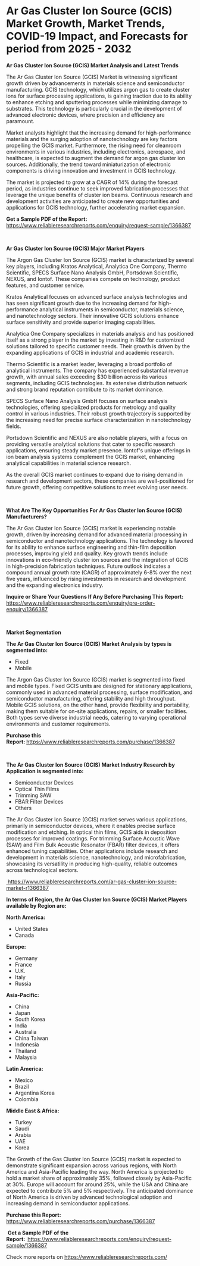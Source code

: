 <p><h1>Ar Gas Cluster Ion Source (GCIS) Market Growth, Market Trends, COVID-19 Impact, and Forecasts for period from 2025 - 2032</h1></p><p><strong>Ar Gas Cluster Ion Source (GCIS) Market Analysis and Latest Trends</strong></p>
<p><p>The Ar Gas Cluster Ion Source (GCIS) Market is witnessing significant growth driven by advancements in materials science and semiconductor manufacturing. GCIS technology, which utilizes argon gas to create cluster ions for surface processing applications, is gaining traction due to its ability to enhance etching and sputtering processes while minimizing damage to substrates. This technology is particularly crucial in the development of advanced electronic devices, where precision and efficiency are paramount.</p><p>Market analysts highlight that the increasing demand for high-performance materials and the surging adoption of nanotechnology are key factors propelling the GCIS market. Furthermore, the rising need for cleanroom environments in various industries, including electronics, aerospace, and healthcare, is expected to augment the demand for argon gas cluster ion sources. Additionally, the trend toward miniaturization of electronic components is driving innovation and investment in GCIS technology.</p><p>The market is projected to grow at a CAGR of 14% during the forecast period, as industries continue to seek improved fabrication processes that leverage the unique benefits of cluster ion beams. Continuous research and development activities are anticipated to create new opportunities and applications for GCIS technology, further accelerating market expansion.</p></p>
<p><strong>Get a Sample PDF of the Report:&nbsp;</strong> <a href="https://www.reliableresearchreports.com/enquiry/request-sample/1366387?utm_campaign=3309&utm_medium=2&utm_source=Github&utm_content=ia&utm_term=22032025&utm_id=ar-gas-cluster-ion-source-gcis">https://www.reliableresearchreports.com/enquiry/request-sample/1366387</a></p>
<p>&nbsp;</p>
<p><strong>Ar Gas Cluster Ion Source (GCIS) Major Market Players</strong></p>
<p><p>The Argon Gas Cluster Ion Source (GCIS) market is characterized by several key players, including Kratos Analytical, Analytica One Company, Thermo Scientific, SPECS Surface Nano Analysis GmbH, Portsdown Scientific, NEXUS, and Iontof. These companies compete on technology, product features, and customer service.</p><p>Kratos Analytical focuses on advanced surface analysis technologies and has seen significant growth due to the increasing demand for high-performance analytical instruments in semiconductor, materials science, and nanotechnology sectors. Their innovative GCIS solutions enhance surface sensitivity and provide superior imaging capabilities.</p><p>Analytica One Company specializes in materials analysis and has positioned itself as a strong player in the market by investing in R&D for customized solutions tailored to specific customer needs. Their growth is driven by the expanding applications of GCIS in industrial and academic research.</p><p>Thermo Scientific is a market leader, leveraging a broad portfolio of analytical instruments. The company has experienced substantial revenue growth, with annual sales exceeding $30 billion across its various segments, including GCIS technologies. Its extensive distribution network and strong brand reputation contribute to its market dominance.</p><p>SPECS Surface Nano Analysis GmbH focuses on surface analysis technologies, offering specialized products for metrology and quality control in various industries. Their robust growth trajectory is supported by the increasing need for precise surface characterization in nanotechnology fields.</p><p>Portsdown Scientific and NEXUS are also notable players, with a focus on providing versatile analytical solutions that cater to specific research applications, ensuring steady market presence. Iontof's unique offerings in ion beam analysis systems complement the GCIS market, enhancing analytical capabilities in material science research.</p><p>As the overall GCIS market continues to expand due to rising demand in research and development sectors, these companies are well-positioned for future growth, offering competitive solutions to meet evolving user needs.</p></p>
<p>&nbsp;</p>
<p><strong>What Are The Key Opportunities For Ar Gas Cluster Ion Source (GCIS) Manufacturers?</strong></p>
<p><p>The Ar Gas Cluster Ion Source (GCIS) market is experiencing notable growth, driven by increasing demand for advanced material processing in semiconductor and nanotechnology applications. The technology is favored for its ability to enhance surface engineering and thin-film deposition processes, improving yield and quality. Key growth trends include innovations in eco-friendly cluster ion sources and the integration of GCIS in high-precision fabrication techniques. Future outlook indicates a compound annual growth rate (CAGR) of approximately 6-8% over the next five years, influenced by rising investments in research and development and the expanding electronics industry.</p></p>
<p><strong>Inquire or Share Your Questions If Any Before Purchasing This Report:</strong> <a href="https://www.reliableresearchreports.com/enquiry/pre-order-enquiry/1366387?utm_campaign=3309&utm_medium=2&utm_source=Github&utm_content=ia&utm_term=22032025&utm_id=ar-gas-cluster-ion-source-gcis">https://www.reliableresearchreports.com/enquiry/pre-order-enquiry/1366387</a></p>
<p>&nbsp;</p>
<p><strong>Market Segmentation</strong></p>
<p><strong>The Ar Gas Cluster Ion Source (GCIS) Market Analysis by types is segmented into:</strong></p>
<p><ul><li>Fixed</li><li>Mobile</li></ul></p>
<p><p>The Argon Gas Cluster Ion Source (GCIS) market is segmented into fixed and mobile types. Fixed GCIS units are designed for stationary applications, commonly used in advanced material processing, surface modification, and semiconductor manufacturing, offering stability and high throughput. Mobile GCIS solutions, on the other hand, provide flexibility and portability, making them suitable for on-site applications, repairs, or smaller facilities. Both types serve diverse industrial needs, catering to varying operational environments and customer requirements.</p></p>
<p><strong>Purchase this Report:&nbsp;</strong><a href="https://www.reliableresearchreports.com/purchase/1366387?utm_campaign=3309&utm_medium=2&utm_source=Github&utm_content=ia&utm_term=22032025&utm_id=ar-gas-cluster-ion-source-gcis">https://www.reliableresearchreports.com/purchase/1366387</a></p>
<p>&nbsp;</p>
<p><strong>The Ar Gas Cluster Ion Source (GCIS) Market Industry Research by Application is segmented into:</strong></p>
<p><ul><li>Semiconductor Devices</li><li>Optical Thin Films</li><li>Trimming SAW</li><li>FBAR Filter Devices</li><li>Others</li></ul></p>
<p><p>The Ar Gas Cluster Ion Source (GCIS) market serves various applications, primarily in semiconductor devices, where it enables precise surface modification and etching. In optical thin films, GCIS aids in deposition processes for improved coatings. For trimming Surface Acoustic Wave (SAW) and Film Bulk Acoustic Resonator (FBAR) filter devices, it offers enhanced tuning capabilities. Other applications include research and development in materials science, nanotechnology, and microfabrication, showcasing its versatility in producing high-quality, reliable outcomes across technological sectors.</p></p>
<p><a href="https://www.reliableresearchreports.com/ar-gas-cluster-ion-source-market-r1366387?utm_campaign=3309&utm_medium=2&utm_source=Github&utm_content=ia&utm_term=22032025&utm_id=ar-gas-cluster-ion-source-gcis">&nbsp;https://www.reliableresearchreports.com/ar-gas-cluster-ion-source-market-r1366387</a></p>
<p><strong>In terms of Region, the Ar Gas Cluster Ion Source (GCIS) Market Players available by Region are:</strong></p>
<p>
    <p> <strong> North America: </strong>
        <ul>
            <li>United States</li>
            <li>Canada</li>
        </ul>
        </p> 
    <p> <strong> Europe: </strong>
        <ul>
            <li>Germany</li>
            <li>France</li>
            <li>U.K.</li>
            <li>Italy</li>
            <li>Russia</li>
        </ul>
        </p> 
    <p> <strong> Asia-Pacific: </strong>
        <ul>
            <li>China</li>
            <li>Japan</li>
            <li>South Korea</li>
            <li>India</li>
            <li>Australia</li>
            <li>China Taiwan</li>
            <li>Indonesia</li>
            <li>Thailand</li>
            <li>Malaysia</li>
        </ul>
        </p> 
    <p> <strong> Latin America: </strong>
        <ul>
            <li>Mexico</li>
            <li>Brazil</li>
            <li>Argentina Korea</li>
            <li>Colombia</li>
        </ul>
        </p> 
    <p> <strong> Middle East & Africa: </strong>
        <ul>
            <li>Turkey</li>
            <li>Saudi</li>
            <li>Arabia</li>
            <li>UAE</li>
            <li>Korea</li>
        </ul>
    </p>
    </p>
<p><p>The Growth of the Gas Cluster Ion Source (GCIS) market is expected to demonstrate significant expansion across various regions, with North America and Asia-Pacific leading the way. North America is projected to hold a market share of approximately 35%, followed closely by Asia-Pacific at 30%. Europe will account for around 25%, while the USA and China are expected to contribute 5% and 5% respectively. The anticipated dominance of North America is driven by advanced technological adoption and increasing demand in semiconductor applications.</p></p>
<p><strong>Purchase this Report: </strong><a href="https://www.reliableresearchreports.com/purchase/1366387?utm_campaign=3309&utm_medium=2&utm_source=Github&utm_content=ia&utm_term=22032025&utm_id=ar-gas-cluster-ion-source-gcis">https://www.reliableresearchreports.com/purchase/1366387</a></p>
<p>&nbsp;<strong>Get a Sample PDF of the Report:&nbsp;&nbsp;</strong><a href="https://www.reliableresearchreports.com/enquiry/request-sample/1366387?utm_campaign=3309&utm_medium=2&utm_source=Github&utm_content=ia&utm_term=22032025&utm_id=ar-gas-cluster-ion-source-gcis">https://www.reliableresearchreports.com/enquiry/request-sample/1366387</a></p>
<p><strong></strong></p>
<p>Check more reports on <a href="https://www.reliableresearchreports.com/?utm_campaign=3309&utm_medium=2&utm_source=Github&utm_content=ia&utm_term=22032025&utm_id=ar-gas-cluster-ion-source-gcis">https://www.reliableresearchreports.com/</a></p>